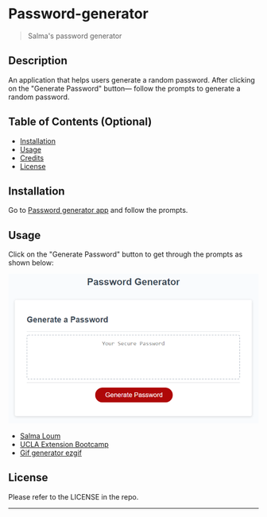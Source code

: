 # Password-generator

> Salma's password generator

## Description

An application that helps users generate a random password. After clicking on the "Generate Password" button— follow the prompts to generate a random password.

## Table of Contents (Optional)

- [Installation](#installation)
- [Usage](#usage)
- [Credits](#credits)
- [License](#license)

## Installation

Go to [Password generator app](https://salmaloum.github.io/password-generator/) and follow the prompts.

## Usage

Click on the "Generate Password" button to get through the prompts as shown below:

![Password generator application](Assets/images/03-javascript-homework-demo.png)

- [Salma Loum](https://github.com/SalmaLoum)
- [UCLA Extension Bootcamp](https://www.uclaextension.edu/?gclid=Cj0KCQiAgribBhDkARIsAASA5btdbwAz8x25r3b1deoRNIGxfkPFL11rAQMuCgQ7HYiqBH8CLr9CgLoaAktlEALw_wcB&gclsrc=aw.ds)
- [Gif generator ezgif](https://ezgif.com/)

## License

Please refer to the LICENSE in the repo.

---
